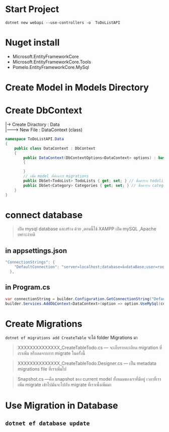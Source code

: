 # Start Project

`dotnet new webapi --use-controllers -o  ToDoListAPI`

# Nuget install
- Microsoft.EntityFrameworkCore 
- Microsoft.EntityFrameworkCore.Tools
- Pomelo.EntityFrameworkCore.MySql

# Create Model in Models Directory

# Create DbContext
|-> Create Diractory : Data  
|--->  New File : DataContext   (class)
```c#
namespace ToDoListAPI.Data
{
    public class DataContext : DbContext
    {
        public DataContext(DbContextOptions<DataContext> options) : base(options)
        {

        }
        // เพิ่ม model ที่ต้องการ migrations
        public DbSet<TodoList> TodoLists { get; set; } // ชื่อตาราง todolists
        public DbSet<Category> Categories { get; set; } // ชื่อตาราง categories
    }
}
```
# connect database 
> เปิด mysql database และสร้าง ด้วย ,ตอนนี้ใช้ XAMPP เปิด mySQL ,Apache เพราะง่ายดี
## in appsettings.json
```c#
"ConnectionStrings": {
    "DefaultConnection": "server=localhost;database=ชื่อdataBase;user=root;password=;"
  },
```
## in Program.cs
```c#
var connectionString = builder.Configuration.GetConnectionString("DefaultConnection");
builder.Services.AddDbContext<DataContext>(option => option.UseMySql(connectionString,ServerVersion.AutoDetect(connectionString)));
```

# Create Migrations 
`dotnet ef migrations add CreateTable`
จะได้ folder Migrations มา
>XXXXXXXXXXXXXX_CreateTableTodo.cs — จะเก็บรายละเอียด migration ที่เราเพิ่ม หรือลดจากการ migrate ในครั้งนี้

>XXXXXXXXXXXXXX_CreateTableTodo.Designer.cs — เป็น metadata migrations file ที่เราเพิ่มไป

> Snapshot.cs —คือ snapshot ของ current model ทั้งหมดของเราที่มีอยู่ เวลาที่เราเพิ่ม migrate เข้าไปมันจะไปกับ migrate ที่เราเพื่งเพิ่มมา

# Use Migration in Database
`dotnet ef database update`
---